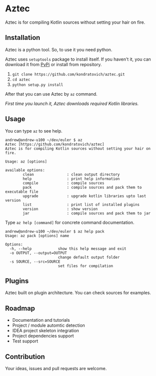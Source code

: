 # Aztec

Aztec is for compiling Kotlin sources without setting your hair on fire.

## Installation

Aztec is a python tool. So, to use it you need python.

Aztec uses `setuptools` package to install itself. If you haven't it, you can download it from [PyPi](http://pypi.python.org/pypi/setuptools) or install from repository.

1. `git clone https://github.com/kondratovich/aztec.git`
2. `cd aztec`
3. `python setup.py install`

After that you can use Aztec by `az` command.

_First time you launch it, Aztec downloads required Kotlin libraries._

## Usage

You can type `az` to see help.

    andrew@andrew-u100 ~/dev/euler $ az
    Aztec [https://github.com/kondratovich/aztec]
    Aztec is for compiling Kotlin sources without setting your hair on fire.
    
    Usage: az [options]
    
    available options:
            clean               : clean output directory
            help                : print help information
            compile             : compile sources
            pack                : compile sources and pack them to executable file
            upgrade             : upgrade kotlin libraries upto last version
            list                : print list of installed plugins
            version             : show version
            jar                 : compile sources and pack them to jar

Type `az help [command]` for concrete command documentation.

    andrew@andrew-u100 ~/dev/euler $ az help pack
    Usage: az pack [options] name
    
    Options:
      -h, --help            show this help message and exit
      -o OUTPUT, --output=OUTPUT
                            change default output folder
      -s SOURCE, --src=SOURCE
                            set files for compilation


## Plugins

Aztec built on plugin architecture. You can check sources for examples.

## Roadmap

*    Documentation and tutorials
*    Project / module automtic detection
*    IDEA project skeleton integration
*    Project dependencies support
*    Test support

## Contribution

Your ideas, issues and pull requests are welcome.